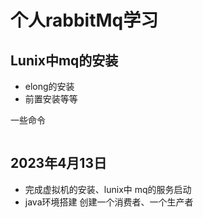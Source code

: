 # 个人rabbitMq学习
## Lunix中mq的安装
 - elong的安装
 - 前置安装等等

一些命令
````

````
## 2023年4月13日
 - 完成虚拟机的安装、lunix中 mq的服务启动
 - java环境搭建 创建一个消费者、一个生产者